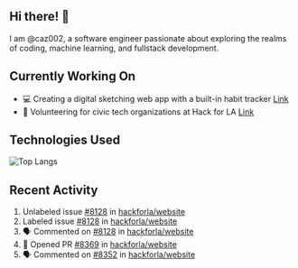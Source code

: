 ## Hi there! 👋

I am @caz002, a software engineer passionate about exploring the realms of coding, machine learning, and fullstack development. 

## Currently Working On
- 💻 Creating a digital sketching web app with a built-in habit tracker [Link](https://github.com/caz002/art-app)
- 🤝 Volunteering for civic tech organizations at Hack for LA [Link](https://github.com/hackforla/website)

## Technologies Used
![Top Langs](https://github-readme-stats.vercel.app/api/top-langs/?username=caz002&layout=compact)

## Recent Activity
<!--START_SECTION:activity-->
1.  Unlabeled issue [#8128](https://github.com/hackforla/website/issues/8128) in [hackforla/website](https://github.com/hackforla/website)
2.  Labeled issue [#8128](https://github.com/hackforla/website/issues/8128) in [hackforla/website](https://github.com/hackforla/website)
3. 🗣 Commented on [#8128](https://github.com/hackforla/website/issues/8128#issuecomment-3393608393) in [hackforla/website](https://github.com/hackforla/website)
4. 💪 Opened PR [#8369](undefined) in [hackforla/website](https://github.com/hackforla/website)
5. 🗣 Commented on [#8352](https://github.com/hackforla/website/issues/8352#issuecomment-3387903263) in [hackforla/website](https://github.com/hackforla/website)
<!--END_SECTION:activity-->
